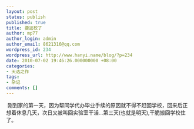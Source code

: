 ```yaml
---
layout: post
status: publish
published: true
title: 要返校了
author: mp77
author_login: admin
author_email: 8621316@qq.com
wordpress_id: 234
wordpress_url: http://www.hanyi.name/blog/?p=234
date: 2010-07-02 19:46:26.000000000 +08:00
categories:
- 天选之作
tags:
- 杂记
comments: []
---
```

 刚到家的第一天，因为帮同学代办毕业手续的原因就不得不赶回学校，回来后正想着休息几天，次日又被叫回实验室干活...第三天(也就是明天),干脆搬回学校住了。
